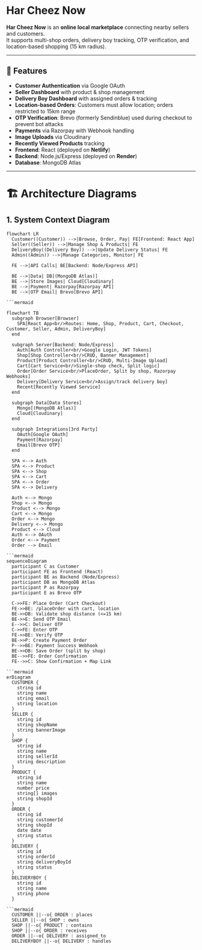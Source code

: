# Har Cheez Now

**Har Cheez Now** is an **online local marketplace** connecting nearby sellers and customers.  
It supports multi-shop orders, delivery boy tracking, OTP verification, and location-based shopping (15 km radius).  

---

## 🚀 Features
- **Customer Authentication** via Google OAuth  
- **Seller Dashboard** with product & shop management  
- **Delivery Boy Dashboard** with assigned orders & tracking  
- **Location-based Orders**: Customers must allow location; orders restricted to 15km range  
- **OTP Verification**: Brevo (formerly Sendinblue) used during checkout to prevent bot attacks  
- **Payments** via Razorpay with Webhook handling  
- **Image Uploads** via Cloudinary  
- **Recently Viewed Products** tracking  
- **Frontend**: React (deployed on **Netlify**)  
- **Backend**: Node.js/Express (deployed on **Render**)  
- **Database**: MongoDB Atlas  

---

# 🏗 Architecture Diagrams

## 1. System Context Diagram
```mermaid
flowchart LR
  Customer((Customer)) -->|Browse, Order, Pay| FE[Frontend: React App]
  Seller((Seller)) -->|Manage Shop & Products| FE
  DeliveryBoy((Delivery Boy)) -->|Update Delivery Status| FE
  Admin((Admin)) -->|Manage Categories, Monitor| FE

  FE -->|API Calls| BE[Backend: Node/Express API]

  BE -->|Data| DB[(MongoDB Atlas)]
  BE -->|Store Images| Cloud[Cloudinary]
  BE -->|Payment| Razorpay[Razorpay API]
  BE -->|OTP Email| Brevo[Brevo API]

```mermaid

flowchart TB
  subgraph Browser[Browser]
    SPA[React App<br/>Routes: Home, Shop, Product, Cart, Checkout, Customer, Seller, Admin, DeliveryBoy]
  end

  subgraph Server[Backend: Node/Express]
    Auth[Auth Controller<br/>Google Login, JWT Tokens]
    Shop[Shop Controller<br/>CRUD, Banner Management]
    Product[Product Controller<br/>CRUD, Multi-Image Upload]
    Cart[Cart Service<br/>Single-shop check, Split logic]
    Order[Order Service<br/>PlaceOrder, Split by shop, Razorpay Webhooks]
    Delivery[Delivery Service<br/>Assign/track delivery boy]
    Recent[Recently Viewed Service]
  end

  subgraph Data[Data Stores]
    Mongo[(MongoDB Atlas)]
    Cloud[Cloudinary]
  end

  subgraph Integrations[3rd Party]
    OAuth[Google OAuth]
    Payment[Razorpay]
    Email[Brevo OTP]
  end

  SPA <--> Auth
  SPA <--> Product
  SPA <--> Shop
  SPA <--> Cart
  SPA <--> Order
  SPA <--> Delivery

  Auth <--> Mongo
  Shop <--> Mongo
  Product <--> Mongo
  Cart <--> Mongo
  Order <--> Mongo
  Delivery <--> Mongo
  Product <--> Cloud
  Auth <--> OAuth
  Order <--> Payment
  Order --> Email

```mermaid
sequenceDiagram
  participant C as Customer
  participant FE as Frontend (React)
  participant BE as Backend (Node/Express)
  participant DB as MongoDB Atlas
  participant P as Razorpay
  participant E as Brevo OTP

  C->>FE: Place Order (Cart Checkout)
  FE->>BE: /placeOrder with cart, location
  BE->>DB: Validate shop distance (<=15 km)
  BE->>E: Send OTP Email
  E-->>C: Deliver OTP
  C->>FE: Enter OTP
  FE->>BE: Verify OTP
  BE->>P: Create Payment Order
  P-->>BE: Payment Success Webhook
  BE->>DB: Save Order (split by shop)
  BE-->>FE: Order Confirmation
  FE-->>C: Show Confirmation + Map Link

```mermaid
erDiagram
  CUSTOMER {
    string id
    string name
    string email
    string location
  }
  SELLER {
    string id
    string shopName
    string bannerImage
  }
  SHOP {
    string id
    string name
    string sellerId
    string description
  }
  PRODUCT {
    string id
    string name
    number price
    string[] images
    string shopId
  }
  ORDER {
    string id
    string customerId
    string shopId
    date date
    string status
  }
  DELIVERY {
    string id
    string orderId
    string deliveryBoyId
    string status
  }
  DELIVERYBOY {
    string id
    string name
    string phone
  }

```mermaid
  CUSTOMER ||--o{ ORDER : places
  SELLER ||--o{ SHOP : owns
  SHOP ||--o{ PRODUCT : contains
  SHOP ||--o{ ORDER : receives
  ORDER ||--o{ DELIVERY : assigned_to
  DELIVERYBOY ||--o{ DELIVERY : handles
